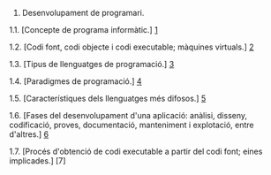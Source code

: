 1. Desenvolupament de programari.

1.1. [Concepte de programa informàtic.] [1]

1.2. [Codi font, codi objecte i codi executable; màquines virtuals.] [2]

1.3. [Tipus de llenguatges de programació.] [3]

1.4. [Paradigmes de programació.] [4]

1.5. [Característiques dels llenguatges més difosos.] [5]

1.6. [Fases del desenvolupament d'una aplicació: anàlisi, disseny, codificació, proves, documentació, manteniment i explotació, entre d'altres.] [6]

1.7. [Procés d'obtenció de codi executable a partir del codi font; eines implicades.] [7]

[1]: https://github.com/Ezero04/M05UF1/blob/master/programa_informatic.md
[2]: https://github.com/Ezero04/M05UF1/blob/master/codi_font.md
[3]: https://github.com/Ezero04/M05UF1/blob/master/tipus.md
[4]: https://github.com/Ezero04/M05UF1/blob/master/paradigmes.md
[5]: https://github.com/Ezero04/M05UF1/blob/master/difosos.md
[6]: 
[7]: 
